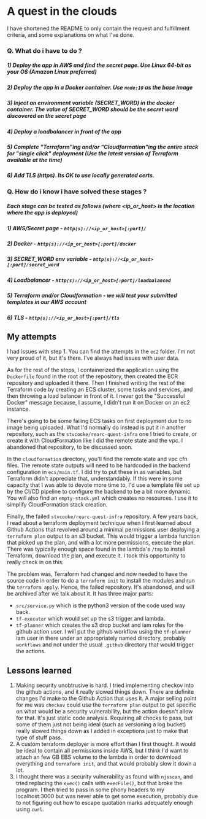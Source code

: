 # A quest in the clouds

I have shortened the README to only contain the request and fulfillment criteria, and some explanations on what I've done.

### Q. What do i have to do ?
#####   1) Deploy the app in AWS and find the secret page. Use Linux 64-bit as your OS (Amazon Linux preferred)
#####   2) Deploy the app in a Docker container. Use `node:10` as the base image
#####   3) Inject an environment variable (SECRET_WORD) in the docker container. The value of SECRET_WORD should be the secret word discovered on the secret page
#####   4) Deploy a loadbalancer in front of the app
#####   5) Complete "Terraform"ing and/or "Cloudformation"ing the entire stack for "single click" deployment (Use the latest version of Terraform available at the time)
#####   6) Add TLS (https). Its OK to use locally generated certs.

### Q. How do i know i have solved these stages ?
#####  Each stage can be tested as follows (where <ip_or_host> is the location where the app is deployed)
#####   1) AWS/Secret page - `http(s)://<ip_or_host>[:port]/`
#####   2) Docker - `http(s)://<ip_or_host>[:port]/docker`
#####   3) SECRET_WORD env variable - `http(s)://<ip_or_host>[:port]/secret_word`
#####   4) Loadbalancer - `http(s)://<ip_or_host>[:port]/loadbalanced`
#####   5) Terraform and/or Cloudformation - we will test your submitted templates in our AWS account
#####   6) TLS - `http(s)://<ip_or_host>[:port]/tls`

## My attempts
I had issues with step 1. You can find the attempts in the `ec2` folder. I'm not very proud of it, but it's there. I've always had issues with user data.

As for the rest of the steps, I containerized the application using the `Dockerfile` found in the root of the repository, then created the ECR repository and uploaded it there. Then I finished writing the rest of the Terraform code by creating an ECS cluster, some tasks and services, and then throwing a load balancer in front of it. I never got the "Successful Docker" message because, I assume, I didn't run it on Docker on an ec2 instance.

There's going to be some failing ECS tasks on first deployment due to no image being uploaded. What I'd normally do instead is put it in another repository, such as the `stvcooke/rearc-quest-infra` one I tried to create, or create it with CloudFormation like I did the remote state and the vpc. I abandoned that repository, to be discussed soon.

In the `cloudformation` directory, you'll find the remote state and vpc cfn files. The remote state outputs will need to be hardcoded in the backend configuration in `ecs/main.tf`. I did try to put these in as variables, but Terraform didn't appreciate that, understandably. If this were in some capacity that I was able to devote more time to, I'd use a template file set up by the CI/CD pipeline to configure the backend to be a bit more dynamic. You will also find an `empty-stack.yml` which creates no resources. I use it to simplify CloudFormation stack creation.

Finally, the failed `stvcooke/rearc-quest-infra` repository. A few years back, I read about a terraform deployment technique when I first learned about Github Actions that revolved around a minimal permissions user deploying a `terraform plan` output to an s3 bucket. This would trigger a lambda function that picked up the plan, and with a lot more permissions, execute the plan. There was typically enough space found in the lambda's `/tmp` to install Terraform, download the plan, and execute it. I took this opportunity to really check in on this.

The problem was, Terraform had changed and now needed to have the source code in order to do a `terraform init` to install the modules and run the `terraform apply`. Hence, the failed repository. It's abandoned, and will be archived after we talk about it. It has three major parts:
- `src/service.py` which is the python3 version of the code used way back.
- `tf-executor` which would set up the s3 trigger and lambda.
- `tf-planner` which creates the s3 drop bucket and iam roles for the github action user.
I will put the github workflow using the `tf-planner` iam user in there under an appropriately named directory, probably `workflows` and not under the usual `.github` directory that would trigger the actions.

## Lessons learned
1. Making security unobtrusive is hard. I tried implementing checkov into the github actions, and it really slowed things down. There are definite changes I'd make to the Github Action that uses it. A major selling point for me was `checkov` could use the `terraform plan` output to get specific on what would be a security vulnerability, but the action doesn't allow for that. It's just static code analysis. Requiring all checks to pass, but some of them just not being ideal (such as versioning a log bucket) really slowed things down as I added in exceptions just to make that type of stuff pass.
1. A custom terraform deployer is more effort than I first thought. It would be ideal to contain all permissions inside AWS, but I think I'd want to attach an few GB EBS volume to the lambda in order to download everything and `terraform init`, and that would probably slow it down a lot.
1. I thought there was a security vulnerability as found with `njsscan`, and tried replacing the `exec()` calls with `execFile()`, but that broke the program. I then tried to pass in some phony headers to my localhost:3000 but was never able to get some execution, probably due to not figuring out how to escape quotation marks adequately enough using `curl`.
